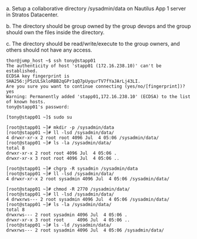 a. Setup a collaborative directory /sysadmin/data on Nautilus App 1 server in Stratos Datacenter.

b. The directory should be group owned by the group devops and the group should own the files inside the directory. 

c. The directory should be read/write/execute to the group owners, and others should not have any access.

```
thor@jump_host ~$ ssh tony@stapp01
The authenticity of host 'stapp01 (172.16.238.10)' can't be established.
ECDSA key fingerprint is SHA256:jP5zULSkloRBB2qGPr1qQ7pUyqurTV7fYaJArLj43LI.
Are you sure you want to continue connecting (yes/no/[fingerprint])? yes
Warning: Permanently added 'stapp01,172.16.238.10' (ECDSA) to the list of known hosts.
tony@stapp01's password: 

[tony@stapp01 ~]$ sudo su
```


```
[root@stapp01 ~]# mkdir -p /sysadmin/data
[root@stapp01 ~]# ll -lsd /sysadmin/data/
4 drwxr-xr-x 2 root root 4096 Jul  4 05:06 /sysadmin/data/
[root@stapp01 ~]# ls -la /sysadmin/data/
total 8
drwxr-xr-x 2 root root 4096 Jul  4 05:06 .
drwxr-xr-x 3 root root 4096 Jul  4 05:06 ..
```

```
[root@stapp01 ~]# chgrp -R sysadmin /sysadmin/data
[root@stapp01 ~]# ll -lsd /sysadmin/data/
4 drwxr-xr-x 2 root sysadmin 4096 Jul  4 05:06 /sysadmin/data/
```

```
[root@stapp01 ~]# chmod -R 2770 /sysadmin/data/
[root@stapp01 ~]# ll -lsd /sysadmin/data/
4 drwxrws--- 2 root sysadmin 4096 Jul  4 05:06 /sysadmin/data/
[root@stapp01 ~]# ls -la /sysadmin/data/
total 8
drwxrws--- 2 root sysadmin 4096 Jul  4 05:06 .
drwxr-xr-x 3 root root     4096 Jul  4 05:06 ..
[root@stapp01 ~]# ls -ld /sysadmin/data/
drwxrws--- 2 root sysadmin 4096 Jul  4 05:06 /sysadmin/data/
```
